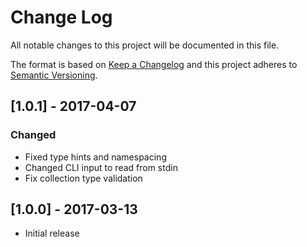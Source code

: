 # Change Log

All notable changes to this project will be documented in this file.

The format is based on [Keep a Changelog](http://keepachangelog.com/)
and this project adheres to [Semantic Versioning](http://semver.org/).

## [1.0.1] - 2017-04-07
### Changed
- Fixed type hints and namespacing
- Changed CLI input to read from stdin
- Fix collection type validation

## [1.0.0] - 2017-03-13
- Initial release
